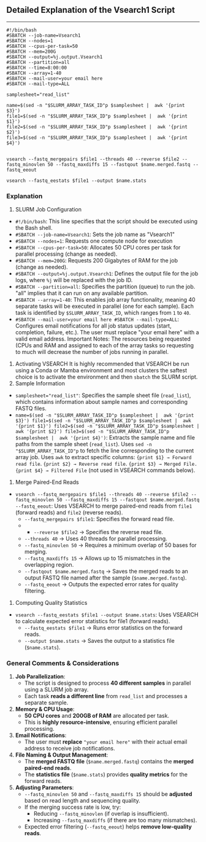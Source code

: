## Detailed Explanation of the Vsearch1 Script
---
``` shell
#!/bin/bash
#SBATCH --job-name=Vsearch1
#SBATCH --nodes=1
#SBATCH --cpus-per-task=50
#SBATCH --mem=200G
#SBATCH --output=%j.output.Vsearch1
#SBATCH --partition=all
#SBATCH --time=8:00:00
#SBATCH --array=1-40
#SBATCH --mail-user=your email here
#SBATCH --mail-type=ALL

samplesheet="read_list"

name=$(sed -n "$SLURM_ARRAY_TASK_ID"p $samplesheet |  awk '{print $3}')
file1=$(sed -n "$SLURM_ARRAY_TASK_ID"p $samplesheet |  awk '{print $1}')
file2=$(sed -n "$SLURM_ARRAY_TASK_ID"p $samplesheet |  awk '{print $2}')
file3=$(sed -n "$SLURM_ARRAY_TASK_ID"p $samplesheet |  awk '{print $4}')


vsearch --fastq_mergepairs $file1 --threads 40 --reverse $file2 --fastq_minovlen 50 --fastq_maxdiffs 15 --fastqout $name.merged.fastq --fastq_eeout

vsearch --fastq_eestats $file1 --output $name.stats
```
### Explanation
1. SLURM Job Configuration
 - `#!/bin/bash`: This line specifies that the script should be executed using the Bash shell.
 - `#SBATCH --job-name=Vsearch1`: Sets the job name as "Vsearch1"
 - `#SBATCH --nodes=1`: Requests one compute node for execution
 - `#SBATCH --cpus-per-task=50`: Allocates 50 CPU cores per task for parallel processing (change as needed).
 - `#SBATCH --mem=200G`: Requests 200 Gigabytes of RAM for the job (change as needed).
 - `#SBATCH --output=%j.output.Vsearch1`: Defines the output file for the job logs, where `%j` will be replaced with the job ID.
 - `#SBATCH --partition=all`: Specifies the partition (queue) to run the job. "all" implies that it can run on any available partition.
 - `#SBATCH --array=1-40`: This enables job array functionality, meaning 40 separate tasks will be executed in parallel (one for each sample). Each task is identified by `$SLURM_ARRAY_TASK_ID`, which ranges from `1` to `40`.
 - `#SBATCH --mail-user=your email here #SBATCH --mail-type=ALL`: Configures email notifications for all job status updates (start, completion, failure, etc.). The user must replace "your email here" with a valid email address.
 Important Notes: The resources being requested (CPUs and RAM and assigned to each of the array tasks so requesting to much will decrease the number of jobs running in parallel.
 1. Activating VSEARCH
It is highly recommended that VSEARCH be run using a Conda or Mamba environment and most clusters the saftest choice is to activate the environment and then `sbatch` the SLURM script. 
1. Sample Information
- `samplesheet="read_list"`: Specifies the sample sheet file (`read_list`), which contains information about sample names and corresponding FASTQ files.
- `name=$(sed -n "$SLURM_ARRAY_TASK_ID"p $samplesheet |  awk '{print $3}') file1=$(sed -n "$SLURM_ARRAY_TASK_ID"p $samplesheet |  awk '{print $1}') file2=$(sed -n "$SLURM_ARRAY_TASK_ID"p $samplesheet |  awk '{print $2}') file3=$(sed -n "$SLURM_ARRAY_TASK_ID"p $samplesheet |  awk '{print $4}')`:  Extracts the sample name and file paths from the sample sheet (`read_list`). Uses `sed -n "$SLURM_ARRAY_TASK_ID"p` to fetch the line corresponding to the current array job. Uses `awk` to extract specific columns: `{print $1} → Forward read file`. `{print $2} → Reverse read file`. `{print $3} → Merged File.` `{print $4} → Filtered File` (not used in VSEARCH commands below).
1. Merge Paired-End Reads
- `vsearch --fastq_mergepairs $file1 --threads 40 --reverse $file2 --fastq_minovlen 50 --fastq_maxdiffs 15 --fastqout $name.merged.fastq --fastq_eeout`: Uses VSEARCH to merge paired-end reads from `file1` (forward reads) and `file2` (reverse reads).
	- `--fastq_mergepairs $file1`: Specifies the forward read file.
	- - `--reverse $file2` → Specifies the reverse read file.
	- `--threads 40` → Uses 40 threads for parallel processing.
	- `--fastq_minovlen 50` → Requires a minimum overlap of 50 bases for merging.
	- `--fastq_maxdiffs 15` → Allows up to 15 mismatches in the overlapping region.
	- `--fastqout $name.merged.fastq` → Saves the merged reads to an output FASTQ file named after the sample (`$name.merged.fastq`).
	- `--fastq_eeout` → Outputs the expected error rates for quality filtering.
1. Computing Quality Statistics
- `vsearch --fastq_eestats $file1 --output $name.stats`: Uses VSEARCH to calculate expected error statistics for file1 (forward reads).
	- `--fastq_eestats $file1` → Runs error statistics on the forward reads.
	- `--output $name.stats` → Saves the output to a statistics file (`$name.stats`).
### General Comments & Considerations

1. **Job Parallelization**:
    - The script is designed to process **40 different samples** in parallel using a SLURM job array.
    - Each task **reads a different line** from `read_list` and processes a separate sample.
2. **Memory & CPU Usage**:
    - **50 CPU cores** and **200GB of RAM** are allocated per task.
    - This is **highly resource-intensive**, ensuring efficient parallel processing.
3. **Email Notifications**:
    - The user must **replace** `"your email here"` with their actual email address to receive job notifications.
4. **File Naming & Output Management**:
    - The **merged FASTQ file** (`$name.merged.fastq`) contains the **merged paired-end reads**.
    - The **statistics file** (`$name.stats`) provides **quality metrics** for the forward reads.
5. **Adjusting Parameters**:
    - `--fastq_minovlen 50` and `--fastq_maxdiffs 15` should be **adjusted** based on read length and sequencing quality.
    - If the merging success rate is low, try:
        - Reducing `--fastq_minovlen` (if overlap is insufficient).
        - Increasing `--fastq_maxdiffs` (if there are too many mismatches).
    - Expected error filtering (`--fastq_eeout`) helps **remove low-quality reads**.
